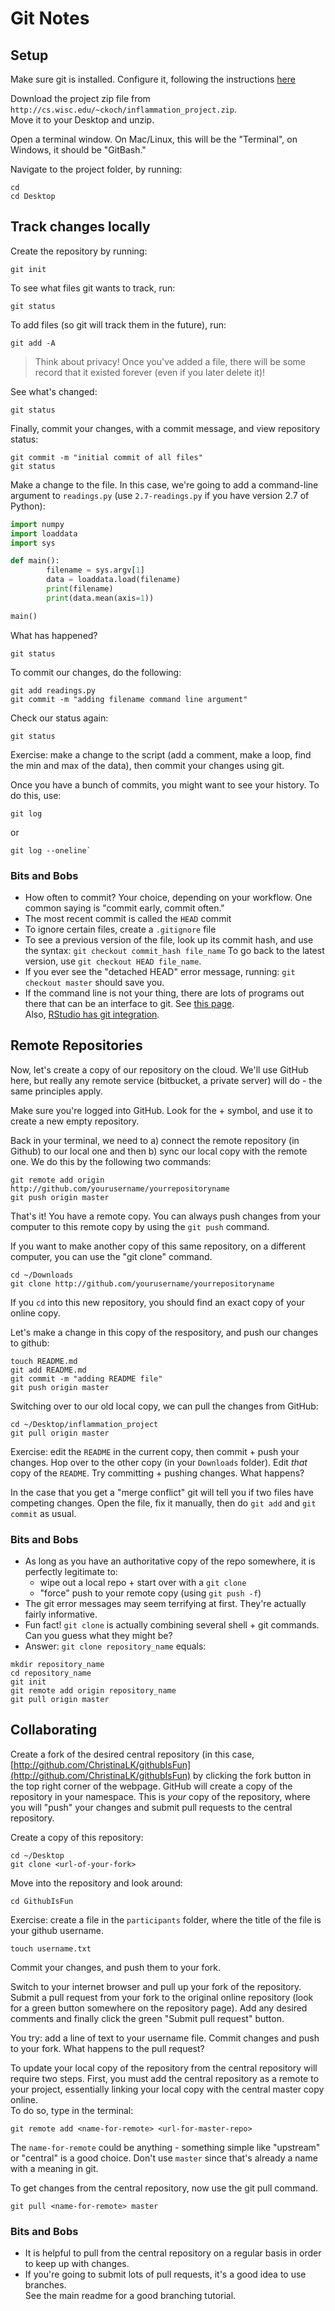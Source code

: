 # Git Notes

## Setup

Make sure git is installed.  Configure it, following 
the instructions [here](http://swcarpentry.github.io/git-novice/02-setup/)

Download the project zip file from `http://cs.wisc.edu/~ckoch/inflammation_project.zip`.  
Move it to your Desktop and unzip.  

Open a terminal window.  On Mac/Linux, this will be the "Terminal", on Windows, 
it should be "GitBash."  

Navigate to the project folder, by running: 

~~~
cd
cd Desktop
~~~

## Track changes locally

Create the repository by running: 

	git init

To see what files git wants to track, run: 

	git status

To add files (so git will track them in the future), run: 

	git add -A

> Think about privacy!  Once you've added a file, there will be some record that 
it existed forever (even if you later delete it)!  

See what's changed: 

	git status

Finally, commit your changes, with a commit message, and view repository status: 

	git commit -m "initial commit of all files"
	git status

Make a change to the file.  In this case, we're going to add a command-line argument 
to `readings.py` (use `2.7-readings.py` if you have version 2.7 of Python): 

```python
import numpy
import loaddata
import sys

def main():
		filename = sys.argv[1]
        data = loaddata.load(filename)
        print(filename)
        print(data.mean(axis=1))

main()
```

What has happened?  

	git status

To commit our changes, do the following: 

	git add readings.py
	git commit -m "adding filename command line argument"
	
Check our status again: 

	git status

Exercise: make a change to the script (add a comment, make a loop, find the min and max of the data), 
then commit your changes using git.  

Once you have a bunch of commits, you might want to see your history.  To do this, use: 

	git log

or

	git log --oneline`

### Bits and Bobs

* How often to commit?  Your choice, depending on your workflow.  One common saying is "commit early, commit often."  
* The most recent commit is called the `HEAD` commit
* To ignore certain files, create a `.gitignore` file
* To see a previous version of the file, look up its commit hash, and use the syntax: 
	`git checkout commit_hash file_name`
  To go back to the latest version, use `git checkout HEAD file_name`.  
* If you ever see the "detached HEAD" error message, running: 
	`git checkout master`
	should save you.
* If the command line is not your thing, there are lots of programs out there that 
can be an interface to git.  See [this page](http://happygitwithr.com/git-client.html).  
Also, [RStudio has git integration](http://happygitwithr.com/rstudio-see-git.html).

## Remote Repositories

Now, let's create a copy of our repository on the cloud.  We'll use 
GitHub here, but really any remote service (bitbucket, a private server) will do - 
the same principles apply.  

Make sure you're logged into GitHub.  Look for the + symbol, and use it to 
create a new empty repository.  

Back in your terminal, we need to a) connect the remote repository (in Github) to 
our local one and then b) sync our local copy with the remote one.  We do this 
by the following two commands: 

	git remote add origin http://github.com/yourusername/yourrepositoryname
	git push origin master

That's it!  You have a remote copy.  You can always push changes from your computer to 
this remote copy by using the `git push` command.  

If you want to make another copy of this same repository, on a different computer, 
you can use the "git clone" command.  

	cd ~/Downloads
	git clone http://github.com/yourusername/yourrepositoryname

If you `cd` into this new repository, you should find an exact copy of your online copy.  

Let's make a change in this copy of the respository, and push our changes to github: 

	touch README.md
	git add README.md
	git commit -m "adding README file"
	git push origin master

Switching over to our old local copy, we can pull the changes from GitHub: 

	cd ~/Desktop/inflammation_project
	git pull origin master

Exercise: edit the `README` in the current copy, then commit + push your changes.  Hop over 
to the other copy (in your `Downloads` folder).  Edit *that* copy of the `README`.  Try 
committing + pushing changes.  What happens?  

In the case that you get a "merge conflict" git will tell you if two files have 
competing changes.  Open the file, fix it manually, then do `git add` and `git commit` as usual.  

### Bits and Bobs

* As long as you have an authoritative copy of the repo somewhere, it is perfectly legitimate to: 
	* wipe out a local repo + start over with a `git clone`
	* "force" push to your remote copy (using `git push -f`)
* The git error messages may seem terrifying at first.  They're actually fairly informative.  
* Fun fact!  `git clone` is actually combining several shell + git commands.  Can you guess what they might be?
* Answer: `git clone repository_name` equals: 

~~~
mkdir repository_name
cd repository_name
git init
git remote add origin repository_name
git pull origin master
~~~

## Collaborating

Create a fork of the desired central repository (in this case, 
[http://github.com/ChristinaLK/githubIsFun](http://github.com/ChristinaLK/githubIsFun)
by clicking 
the fork button in the top right corner of the webpage.  GitHub will create a copy of 
the repository in your namespace.  This is *your* copy of the repository, where 
you will "push" your changes and submit pull
requests to the central repository.  

Create a copy of this repository: 

	cd ~/Desktop
	git clone <url-of-your-fork>
	
Move into the repository and look around: 

	cd GithubIsFun

Exercise: create a file in the `participants` folder, where the title of the file is your 
github username. 

	touch username.txt

Commit your changes, and push them to your fork.  

Switch to your internet browser and pull up your fork of the repository.  Submit 
a pull request from your fork to the original online repository (look for a green button 
somewhere on the repository page).  Add any desired comments and finally 
click the green "Submit pull request" button.  

You try: add a line of text to your username file.  Commit changes and push to your 
fork.  What happens to the pull request?  

To update your local copy of the repository from the central repository 
will require two steps.  First, you must 
add the central repository as a remote to your project, essentially 
linking your local copy with the central master copy online.  
To do so, type in the terminal: 

	git remote add <name-for-remote> <url-for-master-repo>
	
The `name-for-remote` could be anything - something simple like "upstream" or "central" 
is a good choice.  Don't use `master` since that's already a name with a meaning in git.  

To get changes from the central repository, now use the git pull command. 

	git pull <name-for-remote> master

### Bits and Bobs

* It is helpful to pull from the central repository 
on a regular basis in order to keep up with 
changes.  
* If you're going to submit lots of pull requests, it's a good idea to use branches.  
See the main readme for a good branching tutorial.  